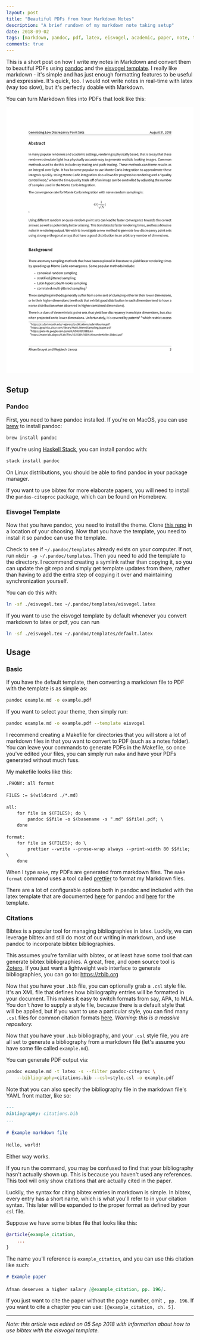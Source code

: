 ```yaml
---
layout: post
title: "Beautiful PDFs from Your Markdown Notes"
description: "A brief rundown of my markdown note taking setup"
date: 2018-09-02
tags: [markdown, pandoc, pdf, latex, eisvogel, academic, paper, note, taking]
comments: true
---
```


This is a short post on how I write my notes in Markdown and convert them to
beautiful PDFs using [pandoc](https://pandoc.org) and the [eisvogel template](https://github.com/Wandmalfarbe/pandoc-latex-template).
I really like markdown - it's simple and has just enough formatting features
to be useful and expressive. It's quick, too. I would not write notes in
real-time with latex (way too slow), but it's perfectly doable with Markdown.

You can turn Markdown files into PDFs that look like this:

![formatted PDF paper](/assets/images/eisvogel_example.jpg)

## Setup

### Pandoc

First, you need to have pandoc installed. If you're on MacOS, you can use
[brew](https://brew.sh) to install pandoc:

```sh
brew install pandoc
```

If you're using [Haskell Stack](https://docs.haskellstack.org/en/stable/README/), you can install pandoc with:

```sh
stack install pandoc
```

On Linux distributions, you should be able to find pandoc in your package
manager.

If you want to use bibtex for more elaborate papers, you will need to install
the `pandas-citeproc` package, which can be found on Homebrew.

### Eisvogel Template

Now that you have pandoc, you need to install the theme. Clone
[this repo](https://github.com/Wandmalfarbe/pandoc-latex-template) in a
location of your choosing. Now that you have the template, you need to install
it so pandoc can use the template.

Check to see if `~/.pandoc/templates` already exists on your computer. If not,
run `mkdir -p ~/.pandoc/templates`. Then you need to add the template to the
directory. I recommend creating a symlink rather than copying it, so you can
update the git repo and simply get template updates from there, rather than
having to add the extra step of copying it over and maintaining synchronization
yourself.

You can do this with:

```sh
ln -sf ./eisvogel.tex ~/.pandoc/templates/eisvogel.latex
```

If you want to use the eisvogel template by default whenever you convert
markdown to latex or pdf, you can run

```sh
ln -sf ./eisvogel.tex ~/.pandoc/templates/default.latex
```

## Usage

### Basic

If you have the default template, then converting a markdown file to PDF with
the template is as simple as:

```sh
pandoc example.md -o example.pdf
```

If you want to select your theme, then simply run:

```sh
pandoc example.md -o example.pdf --template eisvogel
```

I recommend creating a Makefile for directories that you will store a lot of
markdown files in that you want to convert to PDF (such as a notes folder).
You can leave your commands to generate PDFs in the Makefile, so once you've
edited your files, you can simply run `make` and have your PDFs generated
without much fuss.

My makefile looks like this:
```make
.PHONY: all format

FILES := $(wildcard ./*.md)

all:
    for file in $(FILES); do \
        pandoc $$file -o $(basename -s ".md" $$file).pdf; \
    done

format:
    for file in $(FILES); do \
        prettier --write --prose-wrap always --print-width 80 $$file; \
    done
```

When I type `make`, my PDFs are generated from markdown files. The
`make format` command uses a tool called [prettier](https://github.com/prettier/prettier)
to format my Markdown files.

There are a lot of configurable options both in pandoc and included with the
latex template that are documented [here](https://pandoc.org/MANUAL.html#variables-for-latex<Paste>) for pandoc and
[here](https://github.com/Wandmalfarbe/pandoc-latex-template#custom-template-variables)
for the template.

### Citations

Bibtex is a popular tool for managing bibliographies in latex. Luckily,
we can leverage bibtex and still do most of our writing in markdown, and use
pandoc to incorporate bibtex bibliographies.

This assumes you're familiar with bibtex, or at least have some tool that can
generate bibtex bibliographies. A great, free, and open source tool is
[Zotero](https://www.zotero.org). If you just want a lightweight web interface to generate
bibliographies, you can go to: https://zbib.org

Now that you have your `.bib` file, you can optionally grab a `.csl` style
file. It's an XML file that defines how bibliography entries will be formatted
in your document. This makes it easy to switch formats from say, APA, to MLA.
You don't _have_ to supply a style file, because there is a default style that
will be applied, but if you want to use a particular style, you can find many
`.csl` files for common citation formats [here](https://github.com/citation-style-language/styles). _Warning: this is a massive
repository._

Now that you have your `.bib` bibliography, and your `.csl` style file, you
are all set to generate a bibliography from a markdown file (let's assume you
have some file called `example.md`).

You can generate PDF output via:

```sh
pandoc example.md -t latex -s --filter pandoc-citeproc \
    --bibliography=citations.bib --csl=style.csl -o example.pdf
```

Note that you can also specify the bibliography file in the markdown file's
YAML front matter, like so:

```markdown
---
bibliography: citations.bib
...

# Example markdown file

Hello, world!
```

Either way works.

If you run the command, you may be confused to find that your bibliography
hasn't actually shown up. This is because you haven't used any references.
This tool will only show citations that are actually cited in the paper.

Luckily, the syntax for citing bibtex entries in markdown is simple. In
bibtex, every entry has a short name, which is what you'll refer to in
your citation syntax. This later will be expanded to the proper format as
defined by your `csl` file.

Suppose we have some bibtex file that looks like this:

```bibtex
@article{example_citation,
    ...
}
```

The name you'll reference is `example_citation`, and you can use this citation
like such:

```markdown
# Example paper

Afnan deserves a higher salary [@example_citation, pp. 196].
```

If you just want to cite the paper without the page number, omit `, pp. 196`.
If you want to cite a chapter you can use: `[@example_citation, ch. 5]`.

---

_Note: this article was edited on 05 Sep 2018 with information about how to
use bibtex with the eisvogel template._
